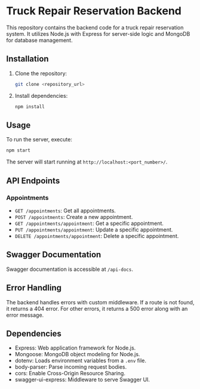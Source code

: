 # Truck Repair Reservation Backend

This repository contains the backend code for a truck repair reservation system. It utilizes Node.js with Express for server-side logic and MongoDB for database management. 

## Installation

1. Clone the repository:

    ```bash
    git clone <repository_url>
    ```

2. Install dependencies:

    ```bash
    npm install
    ```

## Usage

To run the server, execute:

```bash
npm start
```

The server will start running at `http://localhost:<port_number>/`.

## API Endpoints

### Appointments

- `GET /appointments`: Get all appointments.
- `POST /appointments`: Create a new appointment.
- `GET /appointments/appointment`: Get a specific appointment.
- `PUT /appointments/appointment`: Update a specific appointment.
- `DELETE /appointments/appointment`: Delete a specific appointment.


## Swagger Documentation

Swagger documentation is accessible at `/api-docs`.

## Error Handling

The backend handles errors with custom middleware. If a route is not found, it returns a 404 error. For other errors, it returns a 500 error along with an error message.

## Dependencies

- Express: Web application framework for Node.js.
- Mongoose: MongoDB object modeling for Node.js.
- dotenv: Loads environment variables from a `.env` file.
- body-parser: Parse incoming request bodies.
- cors: Enable Cross-Origin Resource Sharing.
- swagger-ui-express: Middleware to serve Swagger UI.
